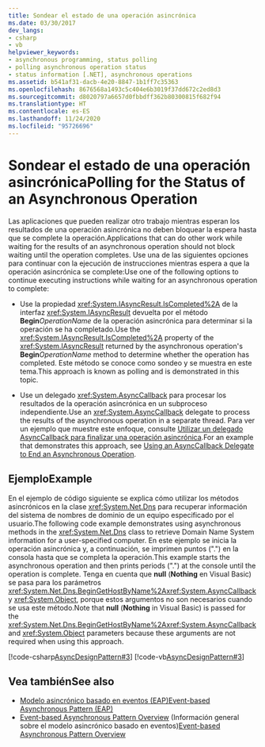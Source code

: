 ```yaml
---
title: Sondear el estado de una operación asincrónica
ms.date: 03/30/2017
dev_langs:
- csharp
- vb
helpviewer_keywords:
- asynchronous programming, status polling
- polling asynchronous operation status
- status information [.NET], asynchronous operations
ms.assetid: b541af31-dacb-4e20-8847-1b1ff7c35363
ms.openlocfilehash: 8676568a1493c5c404e6b3019f37dd672c2ed8d3
ms.sourcegitcommit: d8020797a6657d0fbbdff362b80300815f682f94
ms.translationtype: HT
ms.contentlocale: es-ES
ms.lasthandoff: 11/24/2020
ms.locfileid: "95726696"
---
```

# <a name="polling-for-the-status-of-an-asynchronous-operation"></a><span data-ttu-id="96fa4-102">Sondear el estado de una operación asincrónica</span><span class="sxs-lookup"><span data-stu-id="96fa4-102">Polling for the Status of an Asynchronous Operation</span></span>

<span data-ttu-id="96fa4-103">Las aplicaciones que pueden realizar otro trabajo mientras esperan los resultados de una operación asincrónica no deben bloquear la espera hasta que se complete la operación.</span><span class="sxs-lookup"><span data-stu-id="96fa4-103">Applications that can do other work while waiting for the results of an asynchronous operation should not block waiting until the operation completes.</span></span> <span data-ttu-id="96fa4-104">Use una de las siguientes opciones para continuar con la ejecución de instrucciones mientras espera a que la operación asincrónica se complete:</span><span class="sxs-lookup"><span data-stu-id="96fa4-104">Use one of the following options to continue executing instructions while waiting for an asynchronous operation to complete:</span></span>  
  
- <span data-ttu-id="96fa4-105">Use la propiedad <xref:System.IAsyncResult.IsCompleted%2A> de la interfaz <xref:System.IAsyncResult> devuelta por el método **Begin**_OperationName_ de la operación asincrónica para determinar si la operación se ha completado.</span><span class="sxs-lookup"><span data-stu-id="96fa4-105">Use the <xref:System.IAsyncResult.IsCompleted%2A> property of the <xref:System.IAsyncResult> returned by the asynchronous operation's **Begin**_OperationName_ method to determine whether the operation has completed.</span></span> <span data-ttu-id="96fa4-106">Este método se conoce como sondeo y se muestra en este tema.</span><span class="sxs-lookup"><span data-stu-id="96fa4-106">This approach is known as polling and is demonstrated in this topic.</span></span>  
  
- <span data-ttu-id="96fa4-107">Use un delegado <xref:System.AsyncCallback> para procesar los resultados de la operación asincrónica en un subproceso independiente.</span><span class="sxs-lookup"><span data-stu-id="96fa4-107">Use an <xref:System.AsyncCallback> delegate to process the results of the asynchronous operation in a separate thread.</span></span> <span data-ttu-id="96fa4-108">Para ver un ejemplo que muestre este enfoque, consulte [Utilizar un delegado AsyncCallback para finalizar una operación asincrónica](using-an-asynccallback-delegate-to-end-an-asynchronous-operation.md).</span><span class="sxs-lookup"><span data-stu-id="96fa4-108">For an example that demonstrates this approach, see [Using an AsyncCallback Delegate to End an Asynchronous Operation](using-an-asynccallback-delegate-to-end-an-asynchronous-operation.md).</span></span>  
  
## <a name="example"></a><span data-ttu-id="96fa4-109">Ejemplo</span><span class="sxs-lookup"><span data-stu-id="96fa4-109">Example</span></span>  

 <span data-ttu-id="96fa4-110">En el ejemplo de código siguiente se explica cómo utilizar los métodos asincrónicos en la clase <xref:System.Net.Dns> para recuperar información del sistema de nombres de dominio de un equipo especificado por el usuario.</span><span class="sxs-lookup"><span data-stu-id="96fa4-110">The following code example demonstrates using asynchronous methods in the <xref:System.Net.Dns> class to retrieve Domain Name System information for a user-specified computer.</span></span> <span data-ttu-id="96fa4-111">En este ejemplo se inicia la operación asincrónica y, a continuación, se imprimen puntos (".") en la consola hasta que se completa la operación.</span><span class="sxs-lookup"><span data-stu-id="96fa4-111">This example starts the asynchronous operation and then prints periods (".") at the console until the operation is complete.</span></span> <span data-ttu-id="96fa4-112">Tenga en cuenta que **null** (**Nothing** en Visual Basic) se pasa para los parámetros <xref:System.Net.Dns.BeginGetHostByName%2A><xref:System.AsyncCallback> y <xref:System.Object>, porque estos argumentos no son necesarios cuando se usa este método.</span><span class="sxs-lookup"><span data-stu-id="96fa4-112">Note that **null** (**Nothing** in Visual Basic) is passed for the <xref:System.Net.Dns.BeginGetHostByName%2A><xref:System.AsyncCallback> and <xref:System.Object> parameters because these arguments are not required when using this approach.</span></span>  
  
 [!code-csharp[AsyncDesignPattern#3](../../../samples/snippets/csharp/VS_Snippets_CLR/AsyncDesignPattern/CS/Async_Poll.cs#3)]
 [!code-vb[AsyncDesignPattern#3](../../../samples/snippets/visualbasic/VS_Snippets_CLR/AsyncDesignPattern/VB/Async_Poll.vb#3)]  
  
## <a name="see-also"></a><span data-ttu-id="96fa4-113">Vea también</span><span class="sxs-lookup"><span data-stu-id="96fa4-113">See also</span></span>

- [<span data-ttu-id="96fa4-114">Modelo asincrónico basado en eventos (EAP)</span><span class="sxs-lookup"><span data-stu-id="96fa4-114">Event-based Asynchronous Pattern (EAP)</span></span>](event-based-asynchronous-pattern-eap.md)
- <span data-ttu-id="96fa4-115">[Event-based Asynchronous Pattern Overview](event-based-asynchronous-pattern-overview.md) (Información general sobre el modelo asincrónico basado en eventos)</span><span class="sxs-lookup"><span data-stu-id="96fa4-115">[Event-based Asynchronous Pattern Overview](event-based-asynchronous-pattern-overview.md)</span></span>
